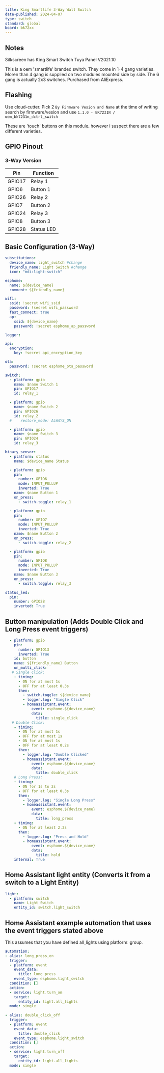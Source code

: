 ```yaml
---
title: King Smartlife 3-Way Wall Switch
date-published: 2024-04-07
type: switch
standard: global
board: bk72xx
---
```


## Notes

Silkscreen has King Smart Switch Tuya Panel V2021.10

This is a oem 'smartlife' branded switch. They come in 1-4 gang varieties. Moren than 4 gang is supplied on two modules
mounted side by side.
The 6 gang is actually 2x3 switches.
Purchased from AliExpress.

## Flashing

Use cloud-cutter. Pick 2 `By Firmware Vesion and Name` at the time of writing search by firmware/vesion and use
`1.1.0 - BK7231N / oem_bk7231n_dctrl_switch`

These are 'touch' buttons on this module. however i suspect there are a few different varieties.

## GPIO Pinout

### 3-Way Version

| Pin     | Function                              |
|---------|---------------------------------------|
| GPIO17  | Relay 1                               |
| GPIO6   | Button 1                              |
| GPIO26  | Relay 2                               |
| GPIO7   | Button 2                              |
| GPIO24  | Relay 3                               |
| GPIO8   | Button 3                              |
| GPIO28  | Status LED                            |

## Basic Configuration (3-Way)

```yaml
substitutions:
  device_name: light_switch #change
  friendly_name: Light Switch #change
  icon: "mdi:light-switch"

esphome:
  name: ${device_name}
  comment: ${friendly_name}

wifi:
  ssid: !secret wifi_ssid
  password: !secret wifi_password
  fast_connect: true
  ap:
    ssid: ${device_name}
    password: !secret esphome_ap_password

logger:

api:
  encryption:
    key: !secret api_encryption_key

ota:
  password: !secret esphome_ota_password

switch:
  - platform: gpio
    name: $name Switch 1
    pin: GPIO17
    id: relay_1

  - platform: gpio
    name: $name Switch 2
    pin: GPIO26
    id: relay_2
  #    restore_mode: ALWAYS_ON

  - platform: gpio
    name: $name Switch 3
    pin: GPIO24
    id: relay_3

binary_sensor:
  - platform: status
    name: $device_name Status

  - platform: gpio
    pin:
      number: GPIO6
      mode: INPUT_PULLUP
      inverted: True
    name: $name Button 1
    on_press:
      - switch.toggle: relay_1

  - platform: gpio
    pin:
      number: GPIO7
      mode: INPUT_PULLUP
      inverted: True
    name: $name Button 2
    on_press:
      - switch.toggle: relay_2

  - platform: gpio
    pin:
      number: GPIO8
      mode: INPUT_PULLUP
      inverted: True
    name: $name Button 3
    on_press:
      - switch.toggle: relay_3

status_led:
  pin:
    number: GPIO28
    inverted: True

```

## Button manipulation (Adds Double Click and Long Press event triggers)

```yaml
  - platform: gpio
    pin:
      number: GPIO13
      inverted: True
    id: button
    name: ${friendly_name} Button
    on_multi_click:
   # Single Click:
    - timing:
      - ON for at most 1s
      - OFF for at least 0.3s
      then:
        - switch.toggle: ${device_name}
        - logger.log: "Single Click"
        - homeassistant.event:
            event: esphome.${device_name}
            data:
              title: single_click
   # Double Click:
    - timing:
      - ON for at most 1s
      - OFF for at most 1s
      - ON for at most 1s
      - OFF for at least 0.2s
      then:
        - logger.log: "Double Clicked"
        - homeassistant.event:
            event: esphome.${device_name}
            data:
              title: double_click
    # Long Press:
    - timing:
      - ON for 1s to 2s
      - OFF for at least 0.3s
      then:
        - logger.log: "Single Long Press"
        - homeassistant.event:
            event: esphome.${device_name}
            data:
              title: long_press
    - timing:
      - ON for at least 2.2s
      then:
        - logger.log: "Press and Hold"
        - homeassistant.event:
            event: esphome.${device_name}
            data:
              title: hold
    internal: True
```

## Home Assistant light entity (Converts it from a switch to a Light Entity)

```yaml
light:
  - platform: switch
    name: Light Switch
    entity_id: switch.light_switch
```

## Home Assistant example automation that uses the event triggers stated above

This assumes that you have defined all_lights using platform: group.

```yaml
automation:
- alias: long_press_on
  trigger:
  - platform: event
    event_data:
      title: long_press
    event_type: esphome.light_switch
  condition: []
  action:
  - service: light.turn_on
    target:
      entity_id: light.all_lights
  mode: single
  
- alias: double_click_off
  trigger:
  - platform: event
    event_data:
      title: double_click
    event_type: esphome.light_switch
  condition: []
  action:
  - service: light.turn_off
    target:
      entity_id: light.all_lights
  mode: single
```
